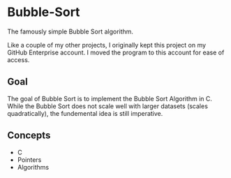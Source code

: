 # Bubble-Sort
The famously simple Bubble Sort algorithm. 

Like a couple of my other projects, I originally kept this project on my GitHub Enterprise account. I moved the program to this account for ease of access.

## Goal
The goal of Bubble Sort is to implement the Bubble Sort Algorithm in C. While the Bubble Sort does not scale well with larger datasets (scales quadratically), the fundemental idea is still imperative. 

## Concepts
- C
- Pointers
- Algorithms
